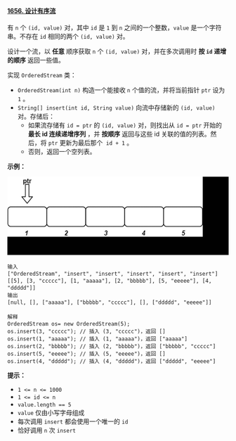 ﻿#### [1656\. 设计有序流](https://leetcode.cn/problems/design-an-ordered-stream/)


有 `n` 个 `(id, value)` 对，其中 `id` 是 `1` 到 `n` 之间的一个整数，`value` 是一个字符串。不存在 `id` 相同的两个 `(id, value)` 对。

设计一个流，以 **任意** 顺序获取 `n` 个 `(id, value)` 对，并在多次调用时 **按 `id` 递增的顺序** 返回一些值。

实现 `OrderedStream` 类：

-   `OrderedStream(int n)` 构造一个能接收 `n` 个值的流，并将当前指针 `ptr` 设为 `1` 。
-   `String[] insert(int id, String value)` 向流中存储新的 `(id, value)` 对。存储后：
    -   如果流存储有 `id = ptr` 的 `(id, value)` 对，则找出从 `id = ptr` 开始的 **最长 id 连续递增序列** ，并 **按顺序** 返回与这些 id 关联的值的列表。然后，将 `ptr` 更新为最后那个  `id + 1` 。
    -   否则，返回一个空列表。
        

**示例：**

**![](./Question1656.gif)**

```
输入
["OrderedStream", "insert", "insert", "insert", "insert", "insert"]
[[5], [3, "ccccc"], [1, "aaaaa"], [2, "bbbbb"], [5, "eeeee"], [4, "ddddd"]]
输出
[null, [], ["aaaaa"], ["bbbbb", "ccccc"], [], ["ddddd", "eeeee"]]

解释
OrderedStream os= new OrderedStream(5);
os.insert(3, "ccccc"); // 插入 (3, "ccccc")，返回 []
os.insert(1, "aaaaa"); // 插入 (1, "aaaaa")，返回 ["aaaaa"]
os.insert(2, "bbbbb"); // 插入 (2, "bbbbb")，返回 ["bbbbb", "ccccc"]
os.insert(5, "eeeee"); // 插入 (5, "eeeee")，返回 []
os.insert(4, "ddddd"); // 插入 (4, "ddddd")，返回 ["ddddd", "eeeee"]

```

**提示：**

-   `1 <= n <= 1000`
-   `1 <= id <= n`
-   `value.length == 5`
-   `value` 仅由小写字母组成
-   每次调用 `insert` 都会使用一个唯一的 `id`
-   恰好调用 `n` 次 `insert`
